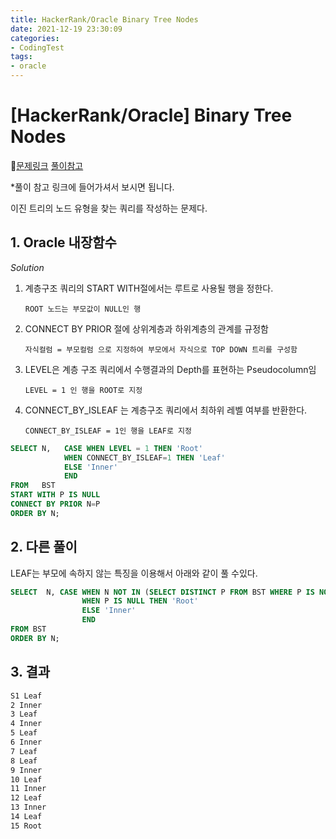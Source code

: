 ```yaml
---
title: HackerRank/Oracle Binary Tree Nodes
date: 2021-12-19 23:30:09
categories:
- CodingTest
tags:
- oracle
---
```


# [HackerRank/Oracle] Binary Tree Nodes

📌[문제링크](https://www.hackerrank.com/challenges/binary-search-tree-1/problem) [풀이참고](https://yurimyurim.tistory.com/15) 

  

*풀이 참고 링크에 들어가셔서 보시면 됩니다.   

이진 트리의 노드 유형을 찾는 쿼리를 작성하는 문제다.   



## 1. Oracle 내장함수

*Solution*

1. 계층구조 쿼리의 START WITH절에서는 루트로 사용될 행을 정한다.

   `ROOT 노드는 부모값이 NULL인 행`

2. CONNECT BY PRIOR 절에 상위계층과 하위계층의 관계를 규정함

   `자식컬럼 = 부모컬럼 으로 지정하여 부모에서 자식으로 TOP DOWN 트리를 구성함`

3. LEVEL은 계층 구조 쿼리에서 수행결과의 Depth를 표현하는 Pseudocolumn임

   `LEVEL = 1 인 행을 ROOT로 지정`

4. CONNECT_BY_ISLEAF 는 계층구조 쿼리에서 최하위 레벨 여부를 반환한다.

   `CONNECT_BY_ISLEAF = 1인 행을 LEAF로 지정`

   

```sql
SELECT N,   CASE WHEN LEVEL = 1 THEN 'Root'
            WHEN CONNECT_BY_ISLEAF=1 THEN 'Leaf'
            ELSE 'Inner'
            END
FROM   BST
START WITH P IS NULL
CONNECT BY PRIOR N=P
ORDER BY N;
```

   



## 2. 다른 풀이

LEAF는 부모에 속하지 않는 특징을 이용해서  아래와 같이 풀 수있다. 

```SQL
SELECT  N, CASE WHEN N NOT IN (SELECT DISTINCT P FROM BST WHERE P IS NOT NULL) THEN 'Leaf'
                WHEN P IS NULL THEN 'Root'
                ELSE 'Inner'
                END
FROM BST
ORDER BY N;
```

  

## 3. 결과

```txt
S1 Leaf
2 Inner
3 Leaf
4 Inner
5 Leaf
6 Inner
7 Leaf
8 Leaf
9 Inner
10 Leaf
11 Inner
12 Leaf
13 Inner
14 Leaf
15 Root
```

